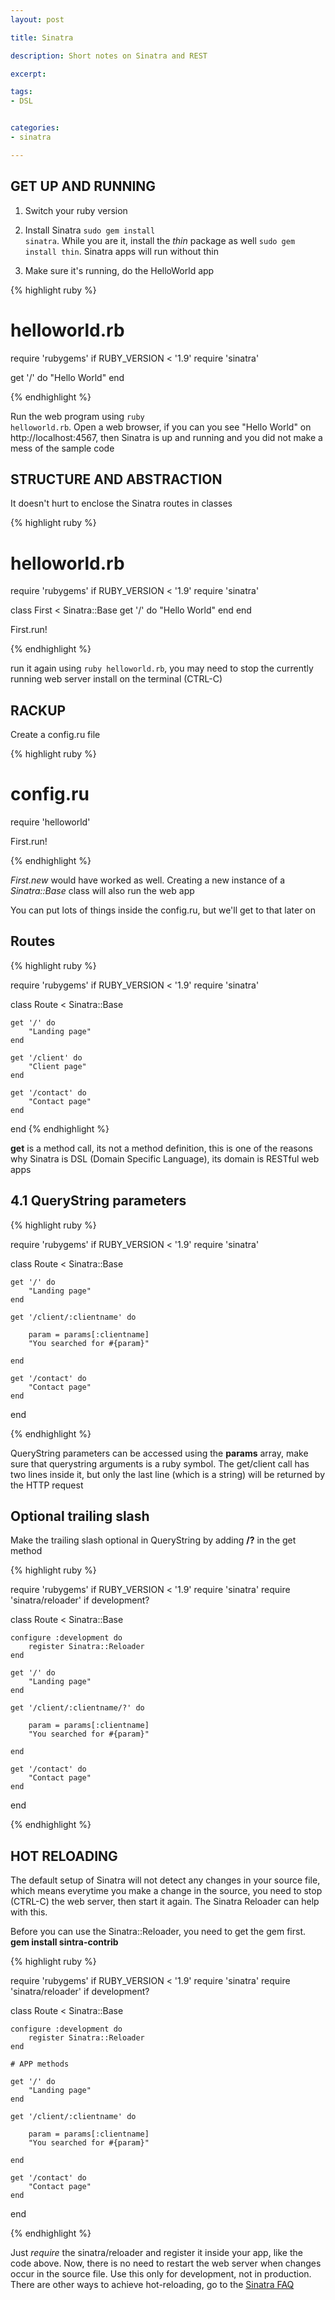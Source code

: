 ```yaml
---
layout: post

title: Sinatra

description: Short notes on Sinatra and REST

excerpt:

tags:
- DSL


categories:
- sinatra 

---
```



## GET UP AND RUNNING

1. Switch your ruby version 

2. Install Sinatra <code class="codeblock">sudo gem install sinatra</code>. While you are it, install the *thin* package as well <code class="codeblock">sudo gem install thin</code>. Sinatra apps will run without thin
3. Make sure it's running, do the HelloWorld app 

{% highlight ruby %}

# helloworld.rb

require 'rubygems' if RUBY_VERSION < '1.9'
require 'sinatra'

get '/' do
	"Hello World"
end

{% endhighlight %}

Run the web program using <code class="codeblock">ruby helloworld.rb</code>. Open a web browser, if you can you see "Hello World" on http://localhost:4567, then Sinatra is up and running and you did not make a mess of the sample code 


## STRUCTURE AND ABSTRACTION

It doesn't hurt to enclose the Sinatra routes in classes

{% highlight ruby %}


# helloworld.rb

require 'rubygems' if RUBY_VERSION < '1.9'
require 'sinatra'

class First < Sinatra::Base
	get '/' do
   		"Hello World"
	end
end

First.run!

{% endhighlight %}

run it again using <code class="codeblock">ruby helloworld.rb</code>, you may need to stop the currently running web server install on the terminal (CTRL-C)


## RACKUP

Create a config.ru file

{% highlight ruby %}

# config.ru

require 'helloworld'

First.run!

{% endhighlight %}

*First.new*  would have worked as well. Creating a new instance of a *Sinatra::Base* class will also run the web app

You can put lots of things inside the config.ru, but we'll get to that later on

## Routes

{% highlight ruby %}

require 'rubygems' if RUBY_VERSION < '1.9'
require 'sinatra'

class Route < Sinatra::Base 

	get '/' do
		"Landing page"
	end

	get '/client' do
		"Client page"
	end

	get '/contact' do
		"Contact page"
	end
end
{% endhighlight %}


**get** is a method call, its not a method definition, this is one of the reasons why Sinatra is DSL (Domain Specific Language), its domain is RESTful web apps

## 4.1 QueryString parameters 

{% highlight  ruby %}

require 'rubygems' if RUBY_VERSION < '1.9'
require 'sinatra'

class Route < Sinatra::Base 

	get '/' do
		"Landing page"
	end

	get '/client/:clientname' do
	
		param = params[:clientname]
		"You searched for #{param}"

	end

	get '/contact' do
		"Contact page"
	end
end

{% endhighlight %}

QueryString parameters can be accessed using the **params** array, make sure that querystring arguments is a ruby symbol. The get/client call has two lines inside it, but only the last line (which is a string) will be returned by the HTTP request

## Optional trailing slash

Make the trailing slash optional in QueryString by adding **/?** in the get method

{% highlight  ruby %}

require 'rubygems' if RUBY_VERSION < '1.9'
require 'sinatra'
require 'sinatra/reloader' if development?

class Route < Sinatra::Base 

	configure :development do
		register Sinatra::Reloader
	end

	get '/' do
		"Landing page"
	end

	get '/client/:clientname/?' do
	
		param = params[:clientname]
		"You searched for #{param}"

	end

	get '/contact' do
		"Contact page"
	end

end

{% endhighlight %}


## HOT RELOADING

The default setup of Sinatra will not detect any changes in your source file, which means everytime you make a change in the source, you need to stop (CTRL-C) the web server, then start it again. The Sinatra Reloader can help with this. 

Before you can use the Sinatra::Reloader, you need to get the gem first. **gem install sintra-contrib**

{% highlight  ruby %}

require 'rubygems' if RUBY_VERSION < '1.9'
require 'sinatra'
require 'sinatra/reloader' if development?

class Route < Sinatra::Base 

	configure :development do
		register Sinatra::Reloader
	end

	# APP methods

	get '/' do
		"Landing page"
	end

	get '/client/:clientname' do
	
		param = params[:clientname]
		"You searched for #{param}"

	end

	get '/contact' do
		"Contact page"
	end

end

{% endhighlight %}

Just *require* the sinatra/reloader and register it inside your app, like the code above. Now, there is no need to restart the web server when changes occur in the source file. Use this only for development, not in production. There are other ways to achieve hot-reloading, go to the [Sinatra FAQ](http://www.sinatrarb.com/faq.html)














